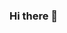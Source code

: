 ### Hi there 👋

<!--
**negtambe/negtambe** is a ✨ _special_ ✨ repository because its `README.md` (this file) appears on your GitHub profile.

Here are some ideas to get you started:

- 🔭 I’m currently a Public Health Masters student in the Maternal Child Health concentration 
- 🌱 I’m currently learning how to knit 
- 👯 I’m looking to collaborate on anything!
- 🤔 I’m looking for help with this class
- 💬 Ask me about my dog or reality tv
- 📫 How to reach me: by email @ mtambe@tulane.edu
- 😄 Pronouns: She/They
- I like film photography,sewing, reading, cinema, backpacking, cycling, traveling, and taking long walks with my dog :) 
-->
